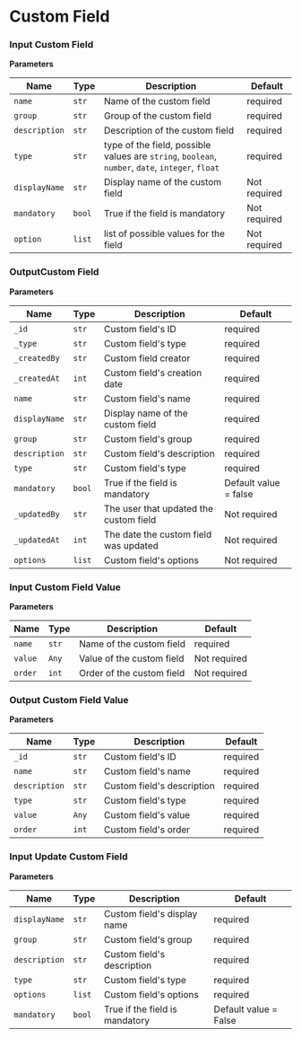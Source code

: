 # Custom Field


### Input Custom Field

**Parameters**


| Name                 | Type                             | Description                                    | Default             |
|----------------------|-----------------------           |------------------------------------------------|---------------------|
| ```name```           | ```str```                        | Name of the custom field                       | required            |
| ```group```          | ```str```                        | Group of the custom field                      | required            |              
| ```description```    | ```str```                        | Description of the custom field                | required            |
| ```type```           | ```str```                        | type of the field, possible values are ```string```, ```boolean```, ```number```, ```date```, ```integer```, ```float```                                                                     | required            |
| ```displayName```    | ```str```                        | Display name of the custom field               | Not required        |
| ```mandatory```      | ```bool```                       | True if the field is mandatory                 | Not required        |
| ```option```         | ```list```                       | list of possible values for the field          | Not required        |


### OutputCustom Field

**Parameters**


| Name                 | Type                             | Description                                    | Default             |
|----------------------|-----------------------           |------------------------------------------------|---------------------|
| ```_id```           | ```str```                        | Custom field's ID                       | required            |
| ```_type```          | ```str```                        | Custom field's type                      | required            |              
| ```_createdBy```    | ```str```                        | Custom field creator                | required            |
| ```_createdAt```           | ```int```                        | Custom field's creation date | required            |
| ```name```         | ```str```                       | Custom field's name          |  required        |
| ```displayName```    | ```str```                        | Display name of the custom field               |  required        |
| ```group```    | ```str```                        | Custom field's group              | required        |
| ```description```    | ```str```                        | Custom field's description               |  required        |
| ```type```    | ```str```                        | Custom field's type              |  required        |
| ```mandatory```      | ```bool```                       | True if the field is mandatory                 |  Default value = false       |
| ```_updatedBy```      | ```str```                       | The user that updated the custom field                 |  Not required        |
| ```_updatedAt```      | ```int```                       | The date the custom field was updated                 |  Not required        |
| ```options```      | ```list```                       | Custom field's options                 |  Not required        |

### Input Custom Field Value

**Parameters**

| Name                 | Type                             | Description                                    | Default             |
|----------------------|-----------------------           |------------------------------------------------|---------------------|
| ```name```           | ```str```                        | Name of the custom field                       | required            |
| ```value```          | ```Any```                        | Value of the custom field                      | Not required        |
| ```order```         | ```int```                        | Order of the custom field                      | Not required        |


### Output Custom Field Value

**Parameters**

| Name                 | Type                             | Description                                    | Default             |
|----------------------|-----------------------           |------------------------------------------------|---------------------|
| ```_id```           | ```str```                        |Custom field's ID                       | required            |
| ```name```           | ```str```                        | Custom field's name                      |  required        |
| ```description```    | ```str```                        | Custom field's description                      |  required        |
| ```type```           | ```str```                        | Custom field's type                      | required        |
| ```value```          | ```Any```                        | Custom field's value                      |  required        |
| ```order```          | ```int```                        | Custom field's order                      |  required        |


### Input Update Custom Field 

**Parameters**

| Name                 | Type                             | Description                                    | Default             |
|----------------------|-----------------------           |------------------------------------------------|---------------------|
| ```displayName```           | ```str```                        |Custom field's display name                       | required            |
| ```group```           | ```str```                        | Custom field's group                      |  required        |
| ```description```    | ```str```                        | Custom field's description                      |  required        |
| ```type```           | ```str```                        | Custom field's type                      | required        |
| ```options```          | ```list```                        | Custom field's options                      |  required        |
| ```mandatory```          | ```bool```                        | True if the field is mandatory                      |  Default value = False        |